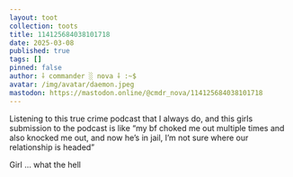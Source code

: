 ```yaml
---
layout: toot
collection: toots
title: 114125684038101718
date: 2025-03-08
published: true
tags: []
pinned: false
author: ⸸ commander ░ nova ⸸ :~$
avatar: /img/avatar/daemon.jpeg
mastodon: https://mastodon.online/@cmdr_nova/114125684038101718
---
```


Listening to this true crime podcast that I always do, and this girls submission to the podcast is like “my bf choked me out multiple times and also knocked me out, and now he’s in jail, I’m not sure where our relationship is headed”

Girl … what the hell
